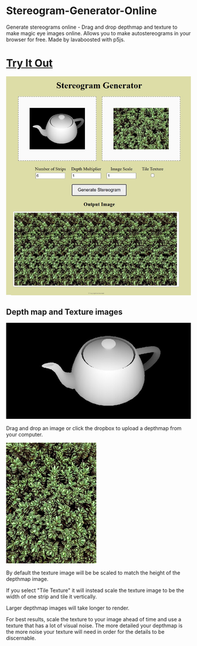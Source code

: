 # Stereogram-Generator-Online
Generate stereograms online - Drag and drop depthmap and texture to make magic eye images online.  Allows you to make autostereograms in your browser for free.  Made by lavaboosted with p5js.

# [Try It Out]([https://ammonb.github.io/stereogram-raycaster/](https://camelcasesensitive.github.io/Stereogram-Generator-Online/))

![Stereogram Generator Software](./Example.jpg "Stereogram generator")

## Depth map and Texture images
![Teapot Depthmap](./Teapot.jpg "Teapot depthmap")

Drag and drop an image or click the dropbox to upload a depthmap from your computer. 

![Bushes texture](./Bushes.jpg "Bushes texture")

By default the texture image will be be scaled to match the height of the depthmap image. 

If you select "Tile Texture" it will instead scale the texture image to be the width of one strip and tile it vertically. 

Larger depthmap images will take longer to render. 

For best results, scale the texture to your image ahead of time and use a texture that has a lot of visual noise. The more detailed your depthmap is the more noise your texture will need in order for the details to be discernable. 

